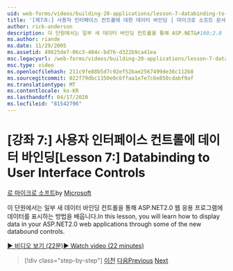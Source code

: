 ```yaml
---
uid: web-forms/videos/building-20-applications/lesson-7-databinding-to-user-interface-controls
title: '[제7과:] 사용자 인터페이스 컨트롤에 대한 데이터 바인딩 | 마이크로 소프트 문서'
author: rick-anderson
description: 이 단원에서는 일부 새 데이터 바인딩 컨트롤을 통해 ASP.NET&#160;2.0 웹 응용 프로그램에 데이터를 표시하는 방법을 배웁니다.
ms.author: riande
ms.date: 11/29/2005
ms.assetid: 49625de7-06c3-484c-bd76-d322b9ca41ea
msc.legacyurl: /web-forms/videos/building-20-applications/lesson-7-databinding-to-user-interface-controls
msc.type: video
ms.openlocfilehash: 211c9fe88b5d7c92ef52bae2567499de36c112b8
ms.sourcegitcommit: 022f79dbc1350e0c6ffaa1e7e7c6e850cdabf9af
ms.translationtype: MT
ms.contentlocale: ko-KR
ms.lasthandoff: 04/17/2020
ms.locfileid: "81542796"
---
```

# <a name="lesson-7-databinding-to-user-interface-controls"></a><span data-ttu-id="0c896-103">[강좌 7:] 사용자 인터페이스 컨트롤에 데이터 바인딩</span><span class="sxs-lookup"><span data-stu-id="0c896-103">[Lesson 7:] Databinding to User Interface Controls</span></span>

<span data-ttu-id="0c896-104">[로 마이크로 소프트](https://github.com/microsoft)</span><span class="sxs-lookup"><span data-stu-id="0c896-104">by [Microsoft](https://github.com/microsoft)</span></span>

<span data-ttu-id="0c896-105">이 단원에서는 일부 새 데이터 바인딩 컨트롤을 통해 ASP.NET2.0 웹 응용 프로그램에 데이터를 표시하는 방법을 배웁니다.</span><span class="sxs-lookup"><span data-stu-id="0c896-105">In this lesson, you will learn how to display data in your ASP.NET2.0 web applications through some of the new databound controls.</span></span>

[<span data-ttu-id="0c896-106">&#9654; 비디오 보기 (22분)</span><span class="sxs-lookup"><span data-stu-id="0c896-106">&#9654; Watch video (22 minutes)</span></span>](https://channel9.msdn.com/Blogs/ASP-NET-Site-Videos/lesson-7-databinding-to-user-interface-controls)

> [!div class="step-by-step"]
> <span data-ttu-id="0c896-107">[이전](lesson-6-working-with-stylesheets-and-master-pages.md)
> [다음](lesson-8-working-with-the-gridview-and-formview.md)</span><span class="sxs-lookup"><span data-stu-id="0c896-107">[Previous](lesson-6-working-with-stylesheets-and-master-pages.md)
[Next](lesson-8-working-with-the-gridview-and-formview.md)</span></span>
